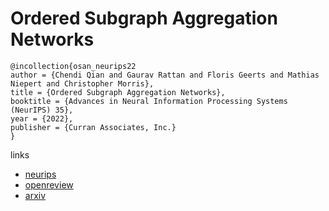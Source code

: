 # Ordered Subgraph Aggregation Networks

```
@incollection{osan_neurips22
author = {Chendi Qian and Gaurav Rattan and Floris Geerts and Mathias Niepert and Christopher Morris},
title = {Ordered Subgraph Aggregation Networks},
booktitle = {Advances in Neural Information Processing Systems (NeurIPS) 35},
year = {2022},
publisher = {Curran Associates, Inc.}
}
```

links
- [neurips](https://nips.cc/Conferences/2022/Schedule?showEvent=53432)
- [openreview](https://openreview.net/forum?id=w0QoqmUT9vJ)
- [arxiv](https://arxiv.org/abs//2206.11168)
